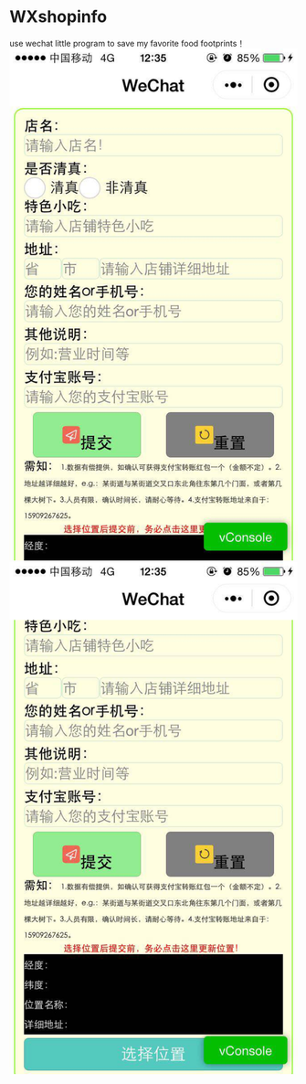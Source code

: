 # WXshopinfo
use wechat little program to save my favorite food footprints！
![image](https://github.com/litiammmm/WXshopinfo/blob/master/2.jpg)
![image](https://github.com/litiammmm/WXshopinfo/blob/master/1.jpg)
